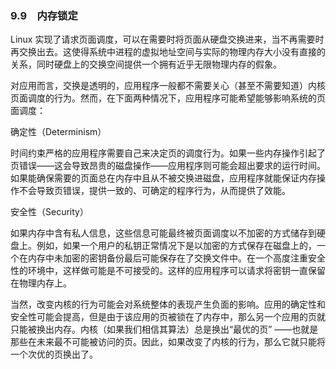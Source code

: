 ### 9.9　内存锁定

Linux 实现了请求页面调度，可以在需要时将页面从硬盘交换进来，当不再需要时再交换出去。这使得系统中进程的虚拟地址空间与实际的物理内存大小没有直接的关系，同时硬盘上的交换空间提供一个拥有近乎无限物理内存的假象。

对应用而言，交换是透明的，应用程序一般都不需要关心（甚至不需要知道）内核页面调度的行为。然而，在下面两种情况下，应用程序可能希望能够影响系统的页面调度：

确定性（Determinism）

时间约束严格的应用程序需要自己来决定页的调度行为。如果一些内存操作引起了页错误——这会导致昂贵的磁盘操作——应用程序则可能会超出要求的运行时间。如果能确保需要的页面总在内存中且从不被交换进磁盘，应用程序就能保证内存操作不会导致页错误，提供一致的、可确定的程序行为，从而提供了效能。

安全性（Security）

如果内存中含有私人信息，这些信息可能最终被页面调度以不加密的方式储存到硬盘上。例如，如果一个用户的私钥正常情况下是以加密的方式保存在磁盘上的，一个在内存中未加密的密钥备份最后可能保存在了交换文件中。在一个高度注重安全性的环境中，这样做可能是不可接受的。这样的应用程序可以请求将密钥一直保留在物理内存上。

当然，改变内核的行为可能会对系统整体的表现产生负面的影响。应用的确定性和安全性可能会提高，但是由于该应用的页被锁在了内存中，那么另一个应用的页就只能被换出内存。内核（如果我们相信其算法）总是换出“最优的页” ——也就是那些在未来最不可能被访问的页。因此，如果改变了内核的行为，那么它就只能将一个次优的页换出了。


